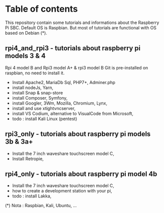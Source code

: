 # Table of contents
This repository contain some tutorials and informations about the Raspberry Pi SBC.
Default OS is Raspbian. 
But most of tutorials are functional with OS based on Debian (*).
 
## rpi4_and_rpi3 - tutorials about raspberry pi models 3 & 4
Rpi 4 model B and Rpi3 model A+ & rpi3 model B
Git is pre-installed on raspbian, no need to install it.

* Install Apache2, MariaDb Sql, PHP7+, Adminer.php
* install nodeJs, Yarn,
* install Snap & snap-store
* install Composer, Symfony,
* install Googler, 3Wm, Mozilla, Chromium, Lynx, 
* install and use xtightvncserver, 
* install VS Codium, alternative to VisualCode from Microsoft,
* todo : install Kali Linux (pentest)

## rpi3_only - tutorials about raspberry pi models 3b & 3a+ 
* Install the 7 inch waveshare touchscreen model C,
* Install Retropie,

## rpi4_only - tutorials about raspberry pi model 4b
* Install the 7 inch waveshare touchscreen model C,
* how to create a development station with your pi,
* todo : install Lakka,


(*) Nota : Raspbian, Kali, Ubuntu, ... 
